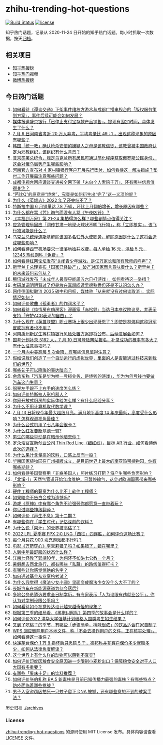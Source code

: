 # zhihu-trending-hot-questions

[![Build Status](https://github.com/justjavac/zhihu-trending-hot-questions/workflows/ci/badge.svg?branch=master)](https://github.com/justjavac/zhihu-trending-hot-questions/actions)
[![license](https://img.shields.io/github/license/justjavac/zhihu-trending-hot-questions)](https://github.com/justjavac/zhihu-trending-hot-questions/blob/master/LICENSE)

知乎热门话题，记录从 2020-11-24 日开始的知乎热门话题。每小时抓取一次数据，按天[归档](./archives)。

## 相关项目

- [知乎热搜榜](https://github.com/justjavac/zhihu-trending-top-search)
- [知乎热门视频](https://github.com/justjavac/zhihu-trending-hot-video)
- [微博热搜榜](https://github.com/justjavac/weibo-trending-hot-search)

## 今日热门话题

<!-- BEGIN -->
<!-- 最后更新时间 Tue Jul 12 2022 03:19:19 GMT+0800 (China Standard Time) -->

1. [如何看待《谭谈交通》下架事件维权方游术与成都广播电视台的「版权服务策划方案」，事件后续可能会如何发展？](https://www.zhihu.com/question/542722918)
1. [媒体报道盛京银行「已停止支付宝存款产品销售」，提现有固定时间，具体发生了什么？](https://www.zhihu.com/question/542727996)
1. [7 月 9 日河南省考近 20 万人弃考，平均考录比 49 : 1 ，出现这种现象的原因有哪些？](https://www.zhihu.com/question/542529188)
1. [韩国「统一教」确认枪杀安倍的嫌疑人之母是该教信徒，该教曾被中国政府认定为邪教组织，该组织有什么背景？](https://www.zhihu.com/question/542662675)
1. [普京签署总统令，规定乌克兰所有居民可通过简化程序获取俄罗斯公民身份，这会对俄乌局势产生哪些影响？](https://www.zhihu.com/question/542758889)
1. [河南官方宣布对 4 家村镇银行客户开展先行垫付，如何看待这一解决措施？垫付工作开展需注意哪些问题？](https://www.zhihu.com/question/542766421)
1. [成都电视台回应谭谈交通被全网下架「未向个人索赔千万」，还有哪些信息值得关注？](https://www.zhihu.com/question/542763784)
1. [“芭比Q”的原意是“烧烤”，究竟是如何衍生出“完了”这一义项的呢？](https://www.zhihu.com/question/542394968)
1. [为什么《英雄志》2022 年了还完结不了？](https://www.zhihu.com/question/529367221)
1. [特斯拉中国 6 月销量达 7.8 万辆，环比上月翻倍增长，增长原因有哪些？](https://www.zhihu.com/question/541876607)
1. [为什么都在骂《咒》晦气而没有人骂《午夜凶铃》？](https://www.zhihu.com/question/542443467)
1. [《幸福到万家》第 21-24 集拍得怎么样？哪些剧情点值得关注？](https://www.zhihu.com/question/542555510)
1. [应急管理局回应「网传甘肃一地现火球状不明飞行物」，称「立即核实」，该飞行物可能是什么？](https://www.zhihu.com/question/542705598)
1. [乌克兰总统泽连斯基解除该国多名驻外大使职务，解除原因是什么？这将会造成哪些影响？](https://www.zhihu.com/question/542545583)
1. [如何看待西宁机场要求一律落地检并收费，每人单检 16 元，混检 5 元，12345 热线则称「免费」？](https://www.zhihu.com/question/542518044)
1. [如何看待红网论坛发布“关闭青少年游戏，是亿万家长和所有教师的呼声”？](https://www.zhihu.com/question/542208955)
1. [斯里兰卡总理宣布「国家已经破产」，破产对国家而言意味着什么？斯里兰卡的未来该何去何从？](https://www.zhihu.com/question/542572777)
1. [腾讯游戏发布「未成年人暑假只能周五六日打游戏」，如何看待这一举措？](https://www.zhihu.com/question/542658406)
1. [考研单词明明背过了但是放在真题阅读里很熟悉但还是不认识怎么办？](https://www.zhihu.com/question/459240991)
1. [网传德国拟取消 2035 碳中和目标，媒体称「从来就没有过何谈取消」，实际情况如何？](https://www.zhihu.com/question/542715909)
1. [如何评价歌曲《孤勇者》的作词水平？](https://www.zhihu.com/question/500442261)
1. [如何看待《纯情房东俏房客》漫画家「赤松健」当选日本参议院议员，并表示支持「守护ACG表现的自由」？](https://www.zhihu.com/question/542695518)
1. [为什么现在《英雄联盟》职业赛场上很少出现薇恩了？即使是林炜翔这种冠军皮肤拥有者也不用？](https://www.zhihu.com/question/540719090)
1. [河南禹州新民生等村镇银行风险处置方案即将公布，后续进展会如何？](https://www.zhihu.com/question/542584094)
1. [国考计划补录 5182 人，7 月 10 日可登陆网站报名，补录成功的概率有多大？有什么注意事项吗？](https://www.zhihu.com/question/542420363)
1. [一个月内中美高层 5 次会晤，有哪些信息值得注意？](https://www.zhihu.com/question/542694494)
1. [假如说我们创造了一个自动运行的虚拟世界，里面的人是否能通过科技来到我们的世界?](https://www.zhihu.com/question/541452733)
1. [哪些句子可以隐晦的表达暗恋？](https://www.zhihu.com/question/541658166)
1. [余承东称「汽车是华为唯一亏损业务，是烧钱的游戏」，华为为何亏钱也要做汽车这门生意？](https://www.zhihu.com/question/542017794)
1. [钢琴左手跟不上右手的速度怎么练？](https://www.zhihu.com/question/362068540)
1. [如何评价特斯拉人形机器人？](https://www.zhihu.com/question/481172803)
1. [你家开放式厨房的实际体验怎么样？有什么经验分享？](https://www.zhihu.com/question/477220550)
1. [为什么不用计算机取代数学课？](https://www.zhihu.com/question/537559009)
1. [7 月 13 日将现今年最大超级月亮，满月地平高度 14 年来最低，高度受什么影响？怎样观测视角最佳？](https://www.zhihu.com/question/542605199)
1. [为什么台式机用了七八年会很卡？](https://www.zhihu.com/question/540761683)
1. [为什么红发要断基德一臂?](https://www.zhihu.com/question/444579935)
1. [男生的哪些举动是在暗示他暗恋你？](https://www.zhihu.com/question/541622721)
1. [罗永浩官宣新创业公司 Thin Red Line（细红线），目标 AR 行业，如何看待他此次的选择？](https://www.zhihu.com/question/542627963)
1. [为什么果汁含量高的饮料，口感上反而一般？](https://www.zhihu.com/question/540200050)
1. [华南国家植物园在广州揭牌成立，是目前世界上最大的南亚热带植物园，你有哪些期待？](https://www.zhihu.com/question/542623531)
1. [如何看待美国警察用「非裔美国人」照片练习打靶？将产生哪些负面影响？](https://www.zhihu.com/question/541988770)
1. [「北溪-1」天然气管道开始年度维护，已暂停输气，这会对欧洲国家带来哪些影响？](https://www.zhihu.com/question/542626107)
1. [硬件工程师的薪资为什么比不上软件工程师？](https://www.zhihu.com/question/537568504)
1. [如果暗恋不告白会成为遗憾吗?](https://www.zhihu.com/question/542347182)
1. [游戏《原神》中有哪个角色不论强弱你都愿意一直带着玩？](https://www.zhihu.com/question/490296851)
1. [你见过哪些神级翻译？](https://www.zhihu.com/question/541462082)
1. [如何评价《声生不息》第十二期？](https://www.zhihu.com/question/534977105)
1. [有哪些你在「学生时代」记忆深刻的饮料？](https://www.zhihu.com/question/540083075)
1. [为什么说「果汁」的营养被高估了？](https://www.zhihu.com/question/542238157)
1. [2022 LPL 夏季赛 FPX 2:0 LNG「西征」四连胜，如何评价这场比赛？](https://www.zhihu.com/question/542714910)
1. [每个月只花 900 块充游戏都不行吗？](https://www.zhihu.com/question/541653640)
1. [电影《万箭穿心》李宝莉错了吗？如果错了，错在哪里？](https://www.zhihu.com/question/25433201)
1. [人到中年最舒服的状态什么样？](https://www.zhihu.com/question/532824103)
1. [江南七怪教了郭靖10年，为何还不如洪七公教一个月？](https://www.zhihu.com/question/538182545)
1. [暑假想去西北旅行，都有哪些「私藏」的路线值得打卡？](https://www.zhihu.com/question/471457599)
1. [有哪些让你感觉惊艳的名字？](https://www.zhihu.com/question/268450915)
1. [如何通过基金从业资格考试？](https://www.zhihu.com/question/49421538)
1. [为什么我觉得《魔法少女小圆》里面变成魔法少女没什么大不了的？](https://www.zhihu.com/question/477674738)
1. [长城汽车在新能源赛道为何会落后?](https://www.zhihu.com/question/541245854)
1. [多地公务员遴选要求全日制学历，有专家表示「人为设限有违就业公平」，你认为对学制设限公平吗？](https://www.zhihu.com/question/542625574)
1. [如何看待如今视觉传达设计越来越奇怪的现象？](https://www.zhihu.com/question/541170318)
1. [根据第三季的结局看，《黑袍纠察队》第四季的故事会是什么样的？](https://www.zhihu.com/question/542189752)
1. [如何评价2022 清华大学强基计划破格入围类考生招生结果？](https://www.zhihu.com/question/541735862)
1. [又到了吃桃子的季节，有哪些「步骤简单，桃味很浓」的饮品适合在家自制？](https://www.zhihu.com/question/542236906)
1. [WPS 回应删除用户本地文件，称「不会去操作用户的文件，正在核实处理」，如何看待这一事件？](https://www.zhihu.com/question/542676012)
1. [快递茅台保价 1 万 8 损坏后只愿赔 5 千，德邦称并非客户保价多少就赔多少，如何从法律角度解读？](https://www.zhihu.com/question/542603221)
1. [这个世界上有什么样的动物可以萌到不真实?](https://www.zhihu.com/question/541870923)
1. [如何评价印度因粮食安全原因进一步限制小麦粉出口？保障粮食安全对于人口大国有多重要？](https://www.zhihu.com/question/542089876)
1. [有哪些「果味十足」的饮料推荐？](https://www.zhihu.com/question/540198769)
1. [如何评价张伯礼称 BA.5 新毒株是目前已知传播力最强的毒株？有哪些特点？防疫面临着哪些挑战？](https://www.zhihu.com/question/542514584)
1. [男子入室盗窃因拍死一只蚊子留下 DNA 被抓，还有哪些意想不到的破案手法？](https://www.zhihu.com/question/542603637)

<!-- END -->

历史归档 [./archives](./archives)

### License

[zhihu-trending-hot-questions](https://github.com/justjavac/zhihu-trending-hot-questions)
的源码使用 MIT License 发布。具体内容请查看 [LICENSE](./LICENSE) 文件。
